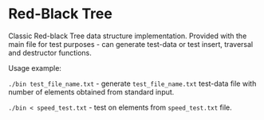# Red-Black Tree
Classic Red-black Tree data structure implementation. Provided with the main file for test purposes - can generate
test-data or test insert, traversal and destructor functions.

Usage example:

`./bin test_file_name.txt` - generate `test_file_name.txt` test-data file with number of elements obtained
from standard input.

`./bin < speed_test.txt` - test on elements from `speed_test.txt` file.
